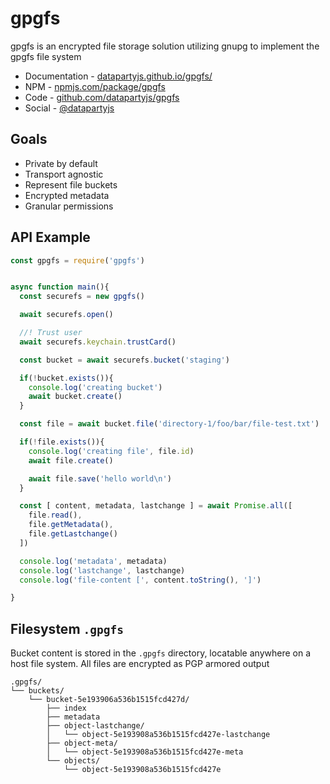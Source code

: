 # gpgfs

gpgfs is an encrypted file storage solution utilizing gnupg to implement the gpgfs file system

 * Documentation - [datapartyjs.github.io/gpgfs/](https://datapartyjs.github.io/gpgfs/)
 * NPM - [npmjs.com/package/gpgfs](https://www.npmjs.com/package/gpgfs)
 * Code - [github.com/datapartyjs/gpgfs](https://github.com/datapartyjs/gpgfs)
 * Social - [@datapartyjs](https://twitter.com/datapartyjs)

## Goals

 * Private by default
 * Transport agnostic
 * Represent file buckets
 * Encrypted metadata
 * Granular permissions

## API Example

```js
const gpgfs = require('gpgfs')


async function main(){
  const securefs = new gpgfs()

  await securefs.open()

  //! Trust user
  await securefs.keychain.trustCard()

  const bucket = await securefs.bucket('staging')

  if(!bucket.exists()){
    console.log('creating bucket')
    await bucket.create()
  }

  const file = await bucket.file('directory-1/foo/bar/file-test.txt')

  if(!file.exists()){
    console.log('creating file', file.id)
    await file.create()

    await file.save('hello world\n')
  }

  const [ content, metadata, lastchange ] = await Promise.all([
    file.read(),
    file.getMetadata(),
    file.getLastchange()
  ])

  console.log('metadata', metadata)
  console.log('lastchange', lastchange)
  console.log('file-content [', content.toString(), ']')

}
```


## Filesystem `.gpgfs`

Bucket content is stored in the `.gpgfs` directory, locatable anywhere on a host file system. All files are encrypted as PGP armored output

```console
.gpgfs/
└── buckets/
    └── bucket-5e193906a536b1515fcd427d/
        ├── index
        ├── metadata
        ├── object-lastchange/
        │   └── object-5e193908a536b1515fcd427e-lastchange
        ├── object-meta/
        │   └── object-5e193908a536b1515fcd427e-meta
        └── objects/
            └── object-5e193908a536b1515fcd427e
```
